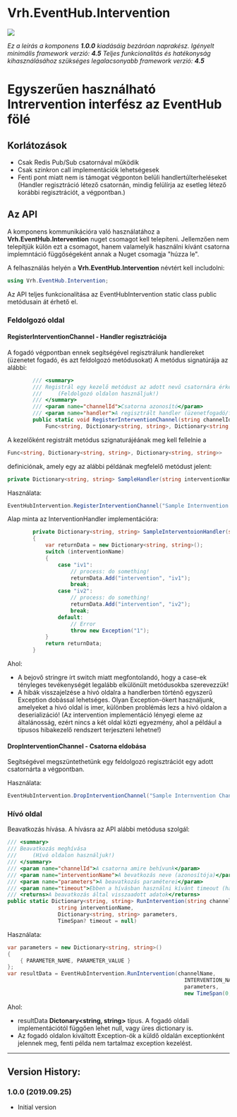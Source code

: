 ﻿# Vrh.EventHub.Intervention
![](http://nuget.vonalkod.hu/content/projectavatars/EventHubIntervention.png)

*Ez a leírás a komponens **1.0.0** kiadásáig bezáróan naprakész.
Igényelt minimális framework verzió: **4.5**
Teljes funkcionalitás és hatékonyság kihasználásához szükséges legalacsonyabb framework verzió: **4.5***

# Egyszerűen használható Intrervention interfész az EventHub fölé

## Korlátozások
* Csak Redis Pub/Sub csatornával működik
* Csak szinkron call implementációk lehetségesek
* Fenti pont miatt nem is támogat végponton belüli handlertúlterheléseket (Handler regisztráció létező csatornán, mindig felülírja az esetleg létező korábbi regisztrációt, a végpontban.)

## Az API
A komponens kommunikációra való használatához a **Vrh.EventHub.Intervention** nuget csomagot kell telepíteni. Jellemzően nem telepítjük külön ezt a csomagot, hanem valamelyik használni kívánt csatorna implemntáció függőségeként annak a Nuget csomagja "húzza le". 

A felhasználás helyén a **Vrh.EventHub.Intervention** névtért kell includolni:
```csharp
using Vrh.EventHub.Intervention;
```
Az API teljes funkcionalítása az EventHubIntervention static class public metódusain át érhető el. 

### Feldolgozó oldal
#### RegisterInterventionChannel - Handler regisztrációja
A fogadó végpontban ennek segítségével regisztrálunk handlereket (üzenetet fogadó, és azt feldolgozó metódusokat)
A metódus signatúrája az alábbi:
```csharp
        /// <summary>
        /// Registrál egy kezelő metódust az adott nevű csatornára érkező összes Beavatkozás számára
        ///     (Feldolgozó oldalon használjuk!)
        /// </summary>
        /// <param name="channelId">Csatorna azonosító</param>
        /// <param name="handler">A regisztrált handler (üzenetfogadó/feldolgozó metódus)</param>
        public static void RegisterInterventionChannel(string channelId, 
            Func<string, Dictionary<string, string>, Dictionary<string, string>> handler)
```

A kezelőként registrált metódus szignaturájéának meg kell fellelnie a
```csharp
Func<string, Dictionary<string, string>, Dictionary<string, string>>
```
definiciónak, amely egy az alábbi példának megfelelő metódust jelent:
```csharp
private Dictionary<string, string> SampleHandler(string interventionName, Dictionary<string, string> parameters)
```

Használata:
```csharp
EventHubIntervention.RegisterInterventionChannel("Sample Internvention Channel", InterventionHandler)
```
Alap minta az InterventionHandler implementációra:
```csharp
        private Dictionary<string, string> SampleInterventoionHandler(string interventionName, Dictionary<string, string> parameters)
        {
            var returnData = new Dictionary<string, string>();
            switch (interventionName)
            {
                case "iv1":
                    // process: do something!
                    returnData.Add("intervention", "iv1");
                    break;
                case "iv2":
                    // process: do something!
                    returnData.Add("intervention", "iv2");
                    break;
                default:
                    // Error
                    throw new Exception("1");
            }
            return returnData;
        }
```
Ahol:
* A bejovő stringre írt switch miatt megfontolandó, hogy a case-ek tényleges tevékenységét legalább elkülönült metódusokba szerevezzük!  
* A hibák visszajelzése a hivó oldalra a handlerben történő egyszerű Exception dobással lehetséges. Olyan Exception-ökert használjunk, amelyeket a hivó oldal is imer, különben problémás lezs a hivó oldalon a deserializáció! (Az intervention implementáció lényegi eleme az általánosság, ezért nincs a két oldal közti egyezmény, ahol a például a típusos hibakezelő rendszert terjeszteni lehetne!) 

#### DropInterventionChannel - Csatorna eldobása
Segítségével megszüntethetünk egy feldolgozó regisztrációt egy adott csatornárta a végpontban.

Használata:
```csharp
EventHubIntervention.DropInterventionChannel("Sample Internvention Channel")
```
### Hívó oldal
Beavatkozás hívása. A hívásra az API alábbi metódusa szolgál:
```csharp
/// <summary>
/// Beavatkozás meghívása
///     (Hívó oldalon használjuk!)
/// </summary>
/// <param name="channelId">A csatorna amire behívunk</param>
/// <param name="interventionName">A bevatkozás neve (azonosítója)</param>
/// <param name="parameters">A beavatkozás paraméterei</param>
/// <param name="timeout">Ebben a hívásban használni kívánt timeout (ha nincs megadva, akkor a csatorna szerinti default-ot használja)</param>
/// <returns>A beavatkozás által visszaadott adatok</returns>
public static Dictionary<string, string> RunIntervention(string channelId, 
                string interventionName, 
                Dictionary<string, string> parameters, 
                TimeSpan? timeout = null)
```
Használata:
```csharp
var parameters = new Dictionary<string, string>()
{
    { PARAMETER_NAME, PARAMETER_VALUE }
};
var resultData = EventHubIntervention.RunIntervention(channelName, 
                                                        INTERVENTION_NAME, 
                                                        parameters, 
                                                        new TimeSpan(0, 0, timeOutInSec));
```
Ahol: 
* resultData **Dictonary<string, string>** típus. A fogadó oldali implementációtól függően lehet null, vagy üres dictionary is.
* Az fogadó oldalon kiváltott Exception-ök a küldő oldalán exceptionként jelennek meg, fenti példa nem tartalmaz exception kezelést.
<hr></hr>

## Version History:
### 1.0.0 (2019.09.25)
- Initial version